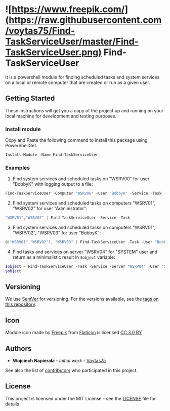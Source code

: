 # ![https://www.freepik.com/](https://raw.githubusercontent.com/voytas75/Find-TaskServiceUser/master/Find-TaskServiceUser.png)  Find-TaskServiceUser

It is a powershell module for finding scheduled tasks and system services on a local or remote computer that are created or run as a given user.

## Getting Started

These instructions will get you a copy of the project up and running on your local machine for development and testing purposes.

### Install module

Copy and Paste the following command to install this package using PowerShellGet.

```powershell
Install-Module -Name Find-TaskServiceUser
```

### Examples

1. Find system services and scheduled tasks on "WSRV00" for user "BobbyK" with logging output to a file:
```powershell
Find-TaskServiceUser -Computer "WSRV00" -User "BobbyK" -Service -Task -Log
```
2. Find system services and scheduled tasks on computers "WSRV01", "WSRV02" for user "Administrator":
```powershell
"WSRV01","WSRV02" | Find-TaskServiceUser -Service -Task
```
3. Find system services and scheduled tasks on computers "WSRV01", "WSRV02", "WSRV03" for user "BobbyK":
```powershell
@("WSRV01","WSRV02"), "WSRV03" | Find-TaskServiceUser -Task -User "BobbyK"
```
4. Find tasks and services on server "WSRV04" for "SYSTEM" user and return as a minimalistic result in `$object` variable:
```powershell
$object = Find-TaskServiceUser -Task -Service -Server "WSRV04" -User "SYSTEM" -Minimal
$object
```

## Versioning

We use [SemVer](http://semver.org/) for versioning. For the versions available, see the [tags on this repository](https://github.com/voytas75/Find-TaskServiceUser/tags). 

## Icon

Module icon made by [Freepik](https://www.freepik.com/) from [Flaticon](https://www.flaticon.com/) is licensed [CC 3.0 BY](http://creativecommons.org/licenses/by/3.0/)

## Authors

* **Wojciech Napierała** - *Initial work* - [Voytas75](https://github.com/voytas75)

See also the list of [contributors](https://github.com/voytas75/Find-TaskServiceUser/graphs/contributors) who participated in this project.

## License

This project is licensed under the MIT License - see the [LICENSE](https://github.com/voytas75/Find-TaskServiceUser/blob/master/LICENSE) file for details
